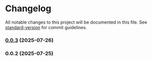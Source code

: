 # Changelog

All notable changes to this project will be documented in this file. See [standard-version](https://github.com/conventional-changelog/standard-version) for commit guidelines.

### [0.0.3](https://github.com/Hiroshi025/Nebura-Control-API/compare/v0.0.2...v0.0.3) (2025-07-26)

### 0.0.2 (2025-07-25)
